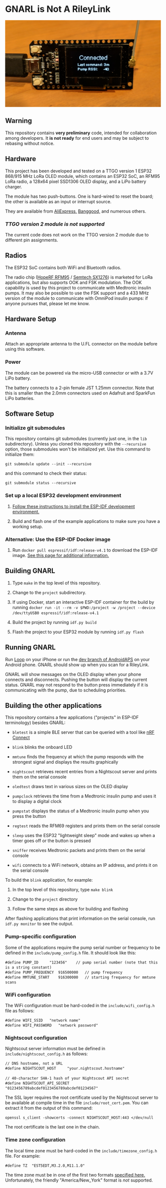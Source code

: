 # GNARL is Not A RileyLink

![TTGO LoRa OLED v1](images/ttgo.png)

## Warning

This repository contains **very preliminary** code, intended for
collaboration among developers. It **is not ready** for end users
and may be subject to rebasing without notice.

## Hardware

This project has been developed and tested on
a TTGO version 1 ESP32 868/915 MHz LoRa OLED module,
which contains an ESP32 SoC, an RFM95 LoRa radio,
a 128x64 pixel SSD1306 OLED display, and a LiPo battery charger.

The module has two push-buttons.
One is hard-wired to reset the board;
the other is available as an input or interrupt source.

They are available from [AliExpress,](https://www.aliexpress.com/item/2pcs-TTGO-LORA32-Lora-868Mhz-ESP32-LoRa-OLED-0-96-Inch-Blue-Display-Bluetooth-WIFI-ESP/32839249834.html)
[Banggood,](https://www.banggood.com/2Pcs-Wemos-TTGO-LORA32-868915Mhz-ESP32-LoRa-OLED-0_96-Inch-Blue-Display-p-1239769.html)
and numerous others.

### *TTGO version 2 module is not supported*

The current code does not work on the TTGO version 2 module due to
different pin assignments.

## Radios

The ESP32 SoC contains both WiFi and Bluetooth radios.

The radio chip ([HopeRF RFM95](https://www.hoperf.com/modules/lora/RFM95.html) /
[Semtech SX1276](https://www.semtech.com/products/wireless-rf/lora-transceivers/sx1276))
is marketed for LoRa applications, but also supports OOK and FSK modulation.
The OOK capability is used by this project to communicate with Medtronic insulin pumps.
It may also be possible to use the FSK support and a 433 MHz version
of the module to communicate with OmniPod insulin pumps:
if anyone pursues that, please let me know.

## Hardware Setup

### Antenna

Attach an appropriate antenna to the U.FL connector on the module
before using this software.

### Power

The module can be powered via the micro-USB connector or with a 3.7V
LiPo battery.

The battery connects to a 2-pin female JST 1.25mm connector.
Note that this is smaller than the 2.0mm connectors used on Adafruit and
SparkFun LiPo batteries.

## Software Setup

### Initialize git submodules

This repository contains git submodules (currently just one, in the `lib` subdirectory).
Unless you cloned this repository with the `--recursive` option,
those submodules won't be initialized yet.
Use this command to initialize them:
```
git submodule update --init --recursive
```

and this command to check their status:
```
git submodule status --recursive
```

### Set up a local ESP32 development environment

1. [Follow these instructions to install the ESP-IDF development environment.](https://docs.espressif.com/projects/esp-idf/en/release-v4.1/get-started/index.html#installation-step-by-step)

1. Build and flash one of the example applications to make sure you have a working setup.

### Alternative: Use the ESP-IDF Docker image

1. Run `docker pull espressif/idf:release-v4.1` to download the ESP-IDF image.
[See this page for additional information.](https://docs.espressif.com/projects/esp-idf/en/release-v4.1/api-guides/tools/idf-docker-image.html)

## Building GNARL

1. Type `make` in the top level of this repository.

1. Change to the `project` subdirectory.

1. If using Docker, start an interactive ESP-IDF container for the build by running
`docker run -it --rm -v $PWD:/project -w /project --device /dev/ttyUSB0 espressif/idf:release-v4.1`

1. Build the project by running `idf.py build`

1. Flash the project to your ESP32 module by running `idf.py flash`

## Running GNARL

Run [Loop](https://loopkit.github.io/loopdocs/) on your iPhone
or run the [dev branch of AndroidAPS](https://github.com/MilosKozak/AndroidAPS) on your Android phone.
GNARL should show up when you scan for a RileyLink.

GNARL will show messages on the OLED display when your phone
connects and disconnects. Pushing the button will display the current
status. GNARL may not respond to the button press immediately if it is
communicating with the pump, due to scheduling priorities.

## Building the other applications

This repository contains a few applications ("projects" in ESP-IDF terminology) besides GNARL:

* `bletest` is a simple BLE server that can be queried with a tool like
  [nRF Connect](https://www.nordicsemi.com/Software-and-Tools/Development-Tools/nRF-Connect-for-mobile)

* `blink` blinks the onboard LED

* `mmtune` finds the frequency at which the pump responds
  with the strongest signal and displays the results graphically

* `nightscout` retrieves recent entries from a Nightscout server and
  prints them on the serial console

* `oledtest` draws text in various sizes on the OLED display

* `pumpclock` retrieves the time from a Medtronic insulin pump and
  uses it to display a digital clock

* `pumpstat` displays the status of a Medtronic insulin pump when you press the button

* `regtest` reads the RFM69 registers and prints them on the serial console

* `sleep` uses the ESP32 "lightweight sleep" mode and wakes up when a
  timer goes off or the button is pressed

* `sniffer` receives Medtronic packets and prints them on the serial console

* `wifi` connects to a WiFi network, obtains an IP address, and prints
  it on the serial console

To build the `blink` application, for example:

1. In the top level of this repository, type `make blink`

1. Change to the `project` directory

1. Follow the same steps as above for building and flashing

After flashing applications that print information on the serial console,
run `idf.py monitor` to see the output.

### Pump-specific configuration

Some of the applications require the pump serial number or frequency
to be defined in the `include/pump_config.h` file.
It should look like this:

	#define PUMP_ID		"123456"	// pump serial number (note that this is a string constant)
	#define PUMP_FREQUENCY	916500000	// pump frequency
	#define MMTUNE_START	916300000	// starting frequency for mmtune scans

### WiFi configuration

The WiFi configuration must be hard-coded in the `include/wifi_config.h` file as follows:

	#define WIFI_SSID	"network name"
	#define WIFI_PASSWORD	"network password"

### Nightscout configuration

Nightscout server information must be defined in `include/nightscout_config.h` as follows:

    // DNS hostname, not a URL
	#define NIGHTSCOUT_HOST		"your.nightscout.hostname"

    // 40-character SHA-1 hash of your Nightscout API secret
	#define NIGHTSCOUT_API_SECRET	"0123456789abcdef0123456789abcdef01234567"

The SSL layer requires the root certificate used by the Nightscout
server to be available at compile time in the file `include/root_cert.pem`.
You can extract it from the output of this command:

    openssl s_client -showcerts -connect NIGHTSCOUT_HOST:443 </dev/null

The root certificate is the last one in the chain.

### Time zone configuration

The local time zone must be hard-coded in the `include/timezone_config.h` file.
For example:

    #define TZ	"EST5EDT,M3.2.0,M11.1.0"

The time zone must be in one of the first two formats
[specified here.](https://www.gnu.org/software/libc/manual/html_node/TZ-Variable.html)
Unfortunately, the friendly "America/New_York" format is *not* supported.
